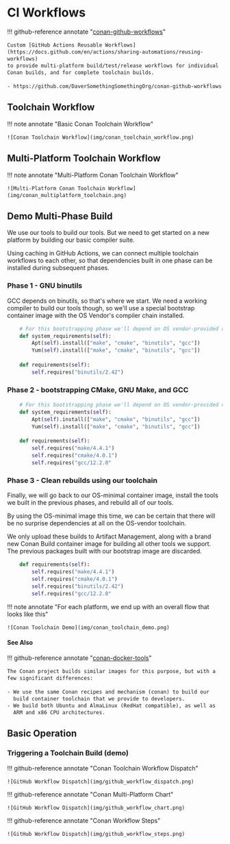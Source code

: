 # CI Workflows

!!! github-reference annotate "[conan-github-workflows](https://github.com/DaverSomethingSomethingOrg/conan-github-workflows)"

    Custom [GitHub Actions Reusable Workflows](https://docs.github.com/en/actions/sharing-automations/reusing-workflows)
    to provide multi-platform build/test/release workflows for individual
    Conan builds, and for complete toolchain builds.

    - https://github.com/DaverSomethingSomethingOrg/conan-github-workflows

## Toolchain Workflow

!!! note annotate "Basic Conan Toolchain Workflow"

    ![Conan Toolchain Workflow](img/conan_toolchain_workflow.png)

## Multi-Platform Toolchain Workflow

!!! note annotate "Multi-Platform Conan Toolchain Workflow"

    ![Multi-Platform Conan Toolchain Workflow](img/conan_multiplatform_toolchain.png)

## Demo Multi-Phase Build

We use our tools to build our tools.  But we need to get started
on a new platform by building our basic compiler suite.

Using caching in GitHub Actions, we can connect multiple toolchain
workflows to each other, so that dependencies built in one phase
can be installed during subsequent phases.

### Phase 1 - GNU binutils

GCC depends on binutils, so that's where we start.  We need a working
compiler to build our tools though, so we'll use a special bootstrap
container image with the OS Vendor's compiler chain installed.

```python title="phase 1 - conanfile.py"
    # For this bootstrapping phase we'll depend on OS vendor-provided compilers
    def system_requirements(self):
        Apt(self).install(["make", "cmake", "binutils", "gcc"])
        Yum(self).install(["make", "cmake", "binutils", "gcc"])

    def requirements(self):
        self.requires("binutils/2.42")
```

### Phase 2 - bootstrapping CMake, GNU Make, and GCC

```python title="phase 2 - conanfile.py"
    # For this bootstrapping phase we'll depend on OS vendor-provided compilers
    def system_requirements(self):
        Apt(self).install(["make", "cmake", "binutils", "gcc"])
        Yum(self).install(["make", "cmake", "binutils", "gcc"])

    def requirements(self):
        self.requires("make/4.4.1")
        self.requires("cmake/4.0.1")
        self.requires("gcc/12.2.0"
```

### Phase 3 - Clean rebuilds using our toolchain

Finally, we will go back to our OS-minimal container image, install the
tools we built in the previous phases, and rebuild all of our tools.

By using the OS-minimal image this time, we can be certain that there
will be no surprise dependencies at all on the OS-vendor toolchain.

We only upload these builds to Artifact Management, along with a brand
new Conan Build container image for building all other tools we support.
The previous packages built with our bootstrap image are discarded.

```python title="phase 3 - conanfile.py"
    def requirements(self):
        self.requires("make/4.4.1")
        self.requires("cmake/4.0.1")
        self.requires("binutils/2.42")
        self.requires("gcc/12.2.0"
```

!!! note annotate "For each platform, we end up with an overall flow that looks like this"

    ![Conan Toolchain Demo](img/conan_toolchain_demo.png)

#### See Also

!!! github-reference annotate "[conan-docker-tools](https://github.com/conan-io/conan-docker-tools)"

    The Conan project builds similar images for this purpose, but with a
    few significant differences:

    - We use the same Conan recipes and mechanism (conan) to build our
      build container toolchain that we provide to developers.
    - We build both Ubuntu and AlmaLinux (RedHat compatible), as well as
      ARM and x86 CPU architectures. 
    

## Basic Operation

### Triggering a Toolchain Build (demo)

!!! github-reference annotate "Conan Toolchain Workflow Dispatch"

    ![GitHub Workflow Dispatch](img/github_workflow_dispatch.png)

!!! github-reference annotate "Conan Multi-Platform Chart"

    ![GitHub Workflow Dispatch](img/github_workflow_chart.png)

!!! github-reference annotate "Conan Workflow Steps"

    ![GitHub Workflow Dispatch](img/github_workflow_steps.png)
